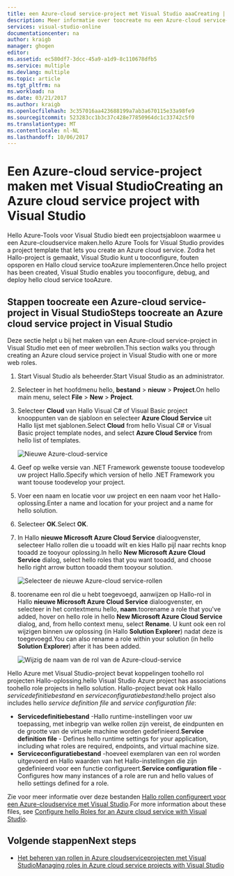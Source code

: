 ```yaml
---
title: een Azure-cloud service-project met Visual Studio aaaCreating | Microsoft Docs
description: Meer informatie over toocreate nu een Azure-cloud service-project met Visual Studio
services: visual-studio-online
documentationcenter: na
author: kraigb
manager: ghogen
editor: 
ms.assetid: ec580df7-3dcc-45a9-a1d9-8c110678dfb5
ms.service: multiple
ms.devlang: multiple
ms.topic: article
ms.tgt_pltfrm: na
ms.workload: na
ms.date: 03/21/2017
ms.author: kraigb
ms.openlocfilehash: 3c357016aa423688199a7ab3a670115e33a98fe9
ms.sourcegitcommit: 523283cc1b3c37c428e77850964dc1c33742c5f0
ms.translationtype: MT
ms.contentlocale: nl-NL
ms.lasthandoff: 10/06/2017
---
```

# <a name="creating-an-azure-cloud-service-project-with-visual-studio"></a><span data-ttu-id="805cb-103">Een Azure-cloud service-project maken met Visual Studio</span><span class="sxs-lookup"><span data-stu-id="805cb-103">Creating an Azure cloud service project with Visual Studio</span></span>
<span data-ttu-id="805cb-104">Hello Azure-Tools voor Visual Studio biedt een projectsjabloon waarmee u een Azure-cloudservice maken.</span><span class="sxs-lookup"><span data-stu-id="805cb-104">hello Azure Tools for Visual Studio provides a project template that lets you create an Azure cloud service.</span></span> <span data-ttu-id="805cb-105">Zodra het Hallo-project is gemaakt, Visual Studio kunt u tooconfigure, fouten opsporen en Hallo cloud service tooAzure implementeren.</span><span class="sxs-lookup"><span data-stu-id="805cb-105">Once hello project has been created, Visual Studio enables you tooconfigure, debug, and deploy hello cloud service tooAzure.</span></span>

## <a name="steps-toocreate-an-azure-cloud-service-project-in-visual-studio"></a><span data-ttu-id="805cb-106">Stappen toocreate een Azure-cloud service-project in Visual Studio</span><span class="sxs-lookup"><span data-stu-id="805cb-106">Steps toocreate an Azure cloud service project in Visual Studio</span></span>
<span data-ttu-id="805cb-107">Deze sectie helpt u bij het maken van een Azure-cloud service-project in Visual Studio met een of meer webrollen.</span><span class="sxs-lookup"><span data-stu-id="805cb-107">This section walks you through creating an Azure cloud service project in Visual Studio with one or more web roles.</span></span>  

1. <span data-ttu-id="805cb-108">Start Visual Studio als beheerder.</span><span class="sxs-lookup"><span data-stu-id="805cb-108">Start Visual Studio as an administrator.</span></span>

1. <span data-ttu-id="805cb-109">Selecteer in het hoofdmenu hello, **bestand** > **nieuw** > **Project**.</span><span class="sxs-lookup"><span data-stu-id="805cb-109">On hello main menu, select **File** > **New** > **Project**.</span></span>

1. <span data-ttu-id="805cb-110">Selecteer **Cloud** van Hallo Visual C# of Visual Basic project knooppunten van de sjabloon en selecteer **Azure Cloud Service** uit Hallo lijst met sjablonen.</span><span class="sxs-lookup"><span data-stu-id="805cb-110">Select **Cloud** from hello Visual C# or Visual Basic project template nodes, and select **Azure Cloud Service** from hello list of templates.</span></span>

    ![Nieuwe Azure-cloud-service](./media/vs-azure-tools-azure-project-create/new-project-wizard-for-cloud-service.png)

1. <span data-ttu-id="805cb-112">Geef op welke versie van .NET Framework gewenste toouse toodevelop uw project Hallo.</span><span class="sxs-lookup"><span data-stu-id="805cb-112">Specify which version of hello .NET Framework you want toouse toodevelop your project.</span></span>

1. <span data-ttu-id="805cb-113">Voer een naam en locatie voor uw project en een naam voor het Hallo-oplossing.</span><span class="sxs-lookup"><span data-stu-id="805cb-113">Enter a name and location for your project and a name for hello solution.</span></span> 

1. <span data-ttu-id="805cb-114">Selecteer **OK**.</span><span class="sxs-lookup"><span data-stu-id="805cb-114">Select **OK**.</span></span>

1. <span data-ttu-id="805cb-115">In Hallo **nieuwe Microsoft Azure Cloud Service** dialoogvenster, selecteer Hallo rollen die u tooadd wilt en kies Hallo pijl naar rechts knop tooadd ze tooyour oplossing.</span><span class="sxs-lookup"><span data-stu-id="805cb-115">In hello **New Microsoft Azure Cloud Service** dialog, select hello roles that you want tooadd, and choose hello right arrow button tooadd them tooyour solution.</span></span>

    ![Selecteer de nieuwe Azure-cloud service-rollen](./media/vs-azure-tools-azure-project-create/new-cloud-service.png)

1. <span data-ttu-id="805cb-117">toorename een rol die u hebt toegevoegd, aanwijzen op Hallo-rol in Hallo **nieuwe Microsoft Azure Cloud Service** dialoogvenster, en selecteer in het contextmenu hello, **naam**.</span><span class="sxs-lookup"><span data-stu-id="805cb-117">toorename a role that you've added, hover on hello role in hello **New Microsoft Azure Cloud Service** dialog, and, from hello context menu, select **Rename**.</span></span> <span data-ttu-id="805cb-118">U kunt ook een rol wijzigen binnen uw oplossing (in Hallo **Solution Explorer**) nadat deze is toegevoegd.</span><span class="sxs-lookup"><span data-stu-id="805cb-118">You can also rename a role within your solution (in hello **Solution Explorer**) after it has been added.</span></span>

    ![Wijzig de naam van de rol van de Azure-cloud-service](./media/vs-azure-tools-azure-project-create/new-cloud-service-rename.png)

<span data-ttu-id="805cb-120">Hello Azure met Visual Studio-project bevat koppelingen toohello rol projecten Hallo-oplossing.</span><span class="sxs-lookup"><span data-stu-id="805cb-120">hello Visual Studio Azure project has associations toohello role projects in hello solution.</span></span> <span data-ttu-id="805cb-121">Hallo-project bevat ook Hallo *servicedefinitiebestand* en *serviceconfiguratiebestand*:</span><span class="sxs-lookup"><span data-stu-id="805cb-121">hello project also includes hello *service definition file* and *service configuration file*:</span></span>

- <span data-ttu-id="805cb-122">**Servicedefinitiebestand** -Hallo runtime-instellingen voor uw toepassing, met inbegrip van welke rollen zijn vereist, de eindpunten en de grootte van de virtuele machine worden gedefinieerd.</span><span class="sxs-lookup"><span data-stu-id="805cb-122">**Service definition file** - Defines hello runtime settings for your application, including what roles are required, endpoints, and virtual machine size.</span></span> 
- <span data-ttu-id="805cb-123">**Serviceconfiguratiebestand** -hoeveel exemplaren van een rol worden uitgevoerd en Hallo waarden van het Hallo-instellingen die zijn gedefinieerd voor een functie configureert.</span><span class="sxs-lookup"><span data-stu-id="805cb-123">**Service configuration file** - Configures how many instances of a role are run and hello values of hello settings defined for a role.</span></span> 

<span data-ttu-id="805cb-124">Zie voor meer informatie over deze bestanden [Hallo rollen configureert voor een Azure-cloudservice met Visual Studio](vs-azure-tools-configure-roles-for-cloud-service.md).</span><span class="sxs-lookup"><span data-stu-id="805cb-124">For more information about these files, see [Configure hello Roles for an Azure cloud service with Visual Studio](vs-azure-tools-configure-roles-for-cloud-service.md).</span></span>

## <a name="next-steps"></a><span data-ttu-id="805cb-125">Volgende stappen</span><span class="sxs-lookup"><span data-stu-id="805cb-125">Next steps</span></span>
- [<span data-ttu-id="805cb-126">Het beheren van rollen in Azure cloudserviceprojecten met Visual Studio</span><span class="sxs-lookup"><span data-stu-id="805cb-126">Managing roles in Azure cloud service projects with Visual Studio</span></span>](./vs-azure-tools-cloud-service-project-managing-roles.md)
